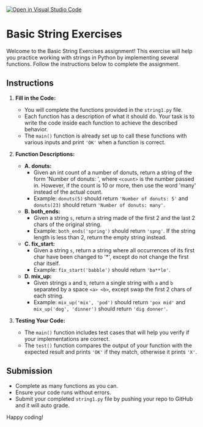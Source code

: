 [![Open in Visual Studio Code](https://classroom.github.com/assets/open-in-vscode-2e0aaae1b6195c2367325f4f02e2d04e9abb55f0b24a779b69b11b9e10269abc.svg)](https://classroom.github.com/online_ide?assignment_repo_id=15422483&assignment_repo_type=AssignmentRepo)
# Basic String Exercises

Welcome to the Basic String Exercises assignment! This exercise will help you practice working with strings in Python by implementing several functions. Follow the instructions below to complete the assignment.

## Instructions

1. **Fill in the Code:**
   - You will complete the functions provided in the `string1.py` file.
   - Each function has a description of what it should do. Your task is to write the code inside each function to achieve the described behavior.
   - The `main()` function is already set up to call these functions with various inputs and print `'OK'` when a function is correct.

2. **Function Descriptions:**
   - **A. donuts:**
     - Given an int count of a number of donuts, return a string of the form 'Number of donuts: <count>', where `<count>` is the number passed in. However, if the count is 10 or more, then use the word 'many' instead of the actual count.
     - Example: `donuts(5)` should return `'Number of donuts: 5'` and `donuts(23)` should return `'Number of donuts: many'`.
   - **B. both_ends:**
     - Given a string `s`, return a string made of the first 2 and the last 2 chars of the original string.
     - Example: `both_ends('spring')` should return `'spng'`. If the string length is less than 2, return the empty string instead.
   - **C. fix_start:**
     - Given a string `s`, return a string where all occurrences of its first char have been changed to '*', except do not change the first char itself.
     - Example: `fix_start('babble')` should return `'ba**le'`.
   - **D. mix_up:**
     - Given strings `a` and `b`, return a single string with `a` and `b` separated by a space `<a> <b>`, except swap the first 2 chars of each string.
     - Example: `mix_up('mix', 'pod')` should return `'pox mid'` and `mix_up('dog', 'dinner')` should return `'dig donner'`.

3. **Testing Your Code:**
   - The `main()` function includes test cases that will help you verify if your implementations are correct.
   - The `test()` function compares the output of your function with the expected result and prints `'OK'` if they match, otherwise it prints `'X'`.

## Submission

- Complete as many functions as you can.
- Ensure your code runs without errors.
- Submit your completed `string1.py` file by pushing your repo to GitHub and it will auto grade. 

Happy coding!
